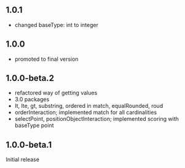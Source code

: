 ## 1.0.1
* changed baseType: int to integer

## 1.0.0
* promoted to final version

## 1.0.0-beta.2

* refactored way of getting values
* 3.0 packages
* lt, lte, gt, substring, ordered in match, equalRounded, roud
* orderInteraction; implemented match for all cardinalities
* selectPoint, positionObjectInteraction; implemented scoring with baseType point

## 1.0.0-beta.1

Initial release